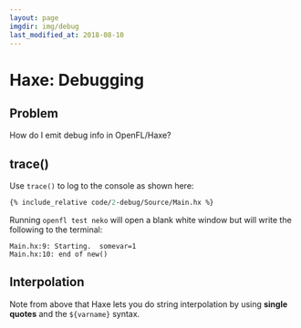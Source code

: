 ```yaml
---
layout: page
imgdir: img/debug
last_modified_at: 2018-08-10
---
```


# Haxe: Debugging

## Problem

How do I emit debug info in OpenFL/Haxe?

## trace()

Use `trace()` to log to the console as shown here:

```haxe
{% include_relative code/2-debug/Source/Main.hx %}
```

Running `openfl test neko` will open a blank white window but will write the following to the terminal:

```
Main.hx:9: Starting.  somevar=1
Main.hx:10: end of new()
```

## Interpolation

Note from above that Haxe lets you do string interpolation by using **single quotes** and the `${varname}` syntax.
